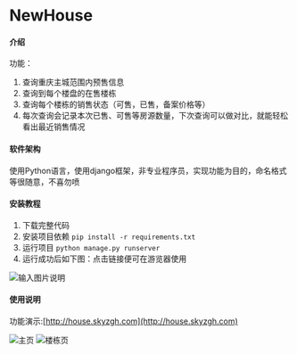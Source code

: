 # NewHouse

#### 介绍
功能：
1.  查询重庆主城范围内预售信息
2.  查询到每个楼盘的在售楼栋
3.  查询每个楼栋的销售状态（可售，已售，备案价格等）
4.  每次查询会记录本次已售、可售等房源数量，下次查询可以做对比，就能轻松看出最近销售情况

#### 软件架构
使用Python语言，使用django框架，非专业程序员，实现功能为目的，命名格式等很随意，不喜勿喷

#### 安装教程

1.  下载完整代码
2.  安装项目依赖 `pip install -r requirements.txt`
3.  运行项目 `python manage.py runserver`
4.  运行成功后如下图：点击链接便可在游览器使用

![输入图片说明](https://foruda.gitee.com/images/1745588321757390225/15baece6_15153574.png "运行成功")

#### 使用说明

功能演示:[http://house.skyzgh.com](http://house.skyzgh.com)

![主页](https://foruda.gitee.com/images/1745587635891772406/936959a3_15153574.png "主页")
![楼栋页](https://foruda.gitee.com/images/1745587691552711163/4a83254f_15153574.png "楼栋页")
